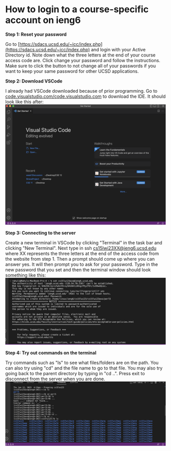 # How to login to a course-specific account on ieng6

**Step 1: Reset your password**

Go to [https://sdacs.ucsd.edu/~icc/index.php](https://sdacs.ucsd.edu/~icc/index.php) and login with your Active Directory id. Note down what the three letters at the end of your course access code are. Click change your password and follow the instructions.
Make sure to click the button to not change all of your passwords if you want to keep your same password for other UCSD applications.

**Step 2: Download VSCode**

I already had VSCode downloaded because of prior programming. Go to [code.visualstudio.com/code.visualstudio.com](code.visualstudio.com/,code.visualstudio.com/) to download the IDE. It should
look like this after:
![Image](Screen%20Shot%202023-01-12%20at%204.44.27%20PM.png)

**Step 3: Connecting to the server**

Create a new terminal in VSCode by clicking "Terminal" in the task bar and clicking "New Terminal". Next type in ssh cs15lwi23XX@ieng6.ucsd.edu where XX represents the three letters at the end of the access code from
the website from step 1. Then a prompt should come up where you can answer yes. It will then prompt you to ask for your password. Type in the new password that you set and then the terminal window should look something like this:
![Image](Screen%20Shot%202023-01-12%20at%204.46.07%20PM.png)

**Step 4: Try out commands on the terminal**

Try commands such as "ls" to see what files/folders are on the path. You can also try using "cd" and the file name to go to that file. You may also try going back to the parent directory by typing in "cd ..". Press exit to disconnect from the server when you are done.
![Image](Screen%20Shot%202023-01-12%20at%205.00.19%20PM.png)

